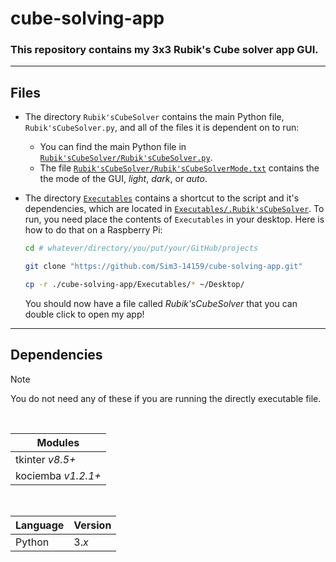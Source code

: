 # cube-solving-app 

### This repository contains my 3x3 Rubik's Cube solver app GUI.
---

## Files
- The directory `Rubik'sCubeSolver` contains the main Python file, `Rubik'sCubeSolver.py`, and all of the files it is dependent on to run:
  - You can find the main Python file in [`Rubik'sCubeSolver/Rubik'sCubeSolver.py`](Rubik'sCubeSolver/Rubik'sCubeSolver.py).
  - The file [`Rubik'sCubeSolver/Rubik'sCubeSolverMode.txt`](Rubik'sCubeSolver/Rubik'sCubeSolverMode.txt) contains the the mode of the GUI, *light*, *dark*, or *auto*.

- The directory [`Executables`](Executables) contains a shortcut to the script and it's dependencies, which are located in [`Executables/.Rubik'sCubeSolver`](Executables/.Rubik'sCubeSolver). To run, you need place the contents of `Executables` in your desktop. Here is how to do that on a Raspberry Pi:
  ```bash
  cd # whatever/directory/you/put/your/GitHub/projects
  ```
  ```bash
  git clone "https://github.com/Sim3-14159/cube-solving-app.git"
  ```
  ```bash
  cp -r ./cube-solving-app/Executables/* ~/Desktop/ 
  ```
  You should now have a file called *Rubik'sCubeSolver* that you can double click to open my app!

--- 
## Dependencies 

> [!NOTE]
> You do not need any of these if you are running the directly executable file.
<br>


| Modules |
|--------------|
| tkinter *v8.5+* |
| kociemba *v1.2.1+* |

<br>

| Language | Version |
|--|--|
| Python | 3.*x*
